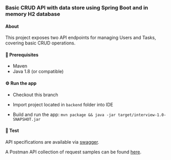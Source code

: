 ### Basic CRUD API with data store using Spring Boot and in memory H2 database

#### About
This project exposes two API endpoints for managing Users and Tasks, covering basic CRUD operations.


#### :electric_plug: Prerequisites
- Maven
- Java 1.8 (or compatible)


#### :gear: Run the app
- Checkout this branch

- Import project located in `backend` folder into IDE

- Build and run the app:
  `mvn package && java -jar target/interview-1.0-SNAPSHOT.jar`



#### :microscope: Test
API specifications are available via [swagger](http://localhost:8080/swagger-ui/index.html). 

A Postman API collection of request samples can be found [here](src%2Fmain%2Fresources%2FUsers_Task.postman_collection.json).
